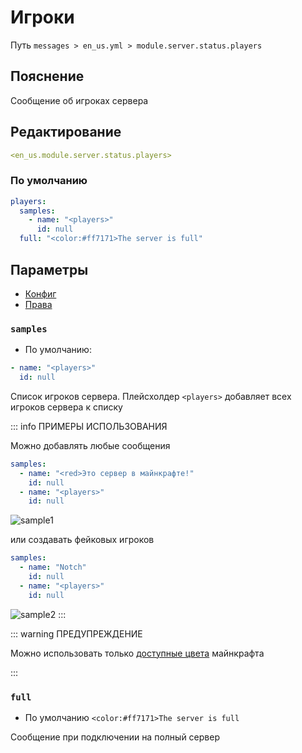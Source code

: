 # Игроки
Путь `messages > en_us.yml > module.server.status.players`

## Пояснение
Сообщение об игроках сервера

## Редактирование
```yaml
<en_us.module.server.status.players>
```

### По умолчанию
```yaml
players:
  samples:
    - name: "<players>"
      id: null
  full: "<color:#ff7171>The server is full"
```

## Параметры

- [Конфиг](/ru/config/module/server/status/players/)
- [Права](/ru/permissions/module/server/status/players/)

### `samples`
- По умолчанию:
```yaml
- name: "<players>"
  id: null
```

Список игроков сервера. Плейсхолдер `<players>` добавляет всех игроков сервера к списку

::: info ПРИМЕРЫ ИСПОЛЬЗОВАНИЯ

Можно добавлять любые сообщения
```yaml
samples:
  - name: "<red>Это сервер в майнкрафте!"
    id: null
  - name: "<players>"
    id: null
```
![sample1](/sample1.png)

или создавать фейковых игроков
```yaml
samples:
  - name: "Notch"
    id: null
  - name: "<players>"
    id: null
```
![sample2](/sample2.png)
:::

::: warning ПРЕДУПРЕЖДЕНИЕ

Можно использовать только [доступные цвета](#доступные-цвета) майнкрафта

:::

### `full`
- По умолчанию `<color:#ff7171>The server is full`

Сообщение при подключении на полный сервер

<!--@include: @/ru/parts/color.md-->

